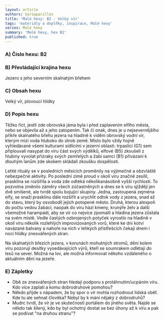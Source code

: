 ```yaml
---
layout: article
authors: Sarsaparillos
title: 'Malé hexy: B2 - Velký vír'
tags: 'materiály a doplňky, inspirace, Malé hexy'
series: Malé hexy
summary: 'Malé hexy, hex B2'
published: true
---
```

### A) Číslo hexu: B2 

### B) Převládající krajina hexu

Jezero s jeho severním skalnatým břehem 
  
### C) Obsah hexu

Velký vír, plovoucí hlídky  
  
### D) Popis hexu

Těžko říct, jestli zde obrovská jáma byla i před zaplavením elfího města, nebo se objevila až s jeho zatopením. Tak či onak, dnes je u nejsevernějšího příkře skalnatého břehu jezera na hladině k vidění obrovský vodní vír, kterým mizí voda hluboko do útrob země. Místo bylo vždy hojně vyhledávané všemi kulturami sídlícími v jezerní oblasti: trpaslíci (G1) sem připlouvali nasypat do víru část svých výdělků, elfové (B5) zkoušeli z hlubiny vyvolat přízraky svých zemřelých a žabí samci (B1) přivázaní k dlouhým lanům zde skokem skládali zkoušku dospělosti.

Letité rituály se v posledních měsících proměnily na výjimečné a obzvláště nebezpečné aktivity. Po poslední zimě proud v okolí víru značně zesílil, prasklina se rozšířila a voda zde odtéká několikanásobně vyšší rychlostí. To pozvolna změnilo záměry všech zúčastněných a dnes se k víru sjíždějí jen dvě smíšené, ale tvrdě spolu bojující skupiny. Jedna, zastoupená zejména elfy, se snaží prasklinu dále rozšířit a urychlit odtok vody z jezera, snad až do stavu, který by osvobodil jejich potopené město. Druhá, kterou alespoň do počtu vedou žabáci, naopak do víru hází kmeny, krunýře želv a další všemožné harampádí, aby se vír co nejvíce zpomalil a hladina jezera zůstala na svém místě. Vedle častých ozbrojených potyček vyrostlo na hladině v okolí víru několik rozlehlých improvizovaných vorů, které ke dni kotví navázané balvany a nahoře na nich v lehkých přístřešcích čekají dnem i nocí hlídky znesvářených stran.

Na skalnatých březích jezera, v korunách mohutných stromů, dění kolem víru pozorují desítky vysedávajících výrů, kteří se soumrakem odlétají do lesů na sever. Možná na lov, ale možná informovat někoho vzdáleného o aktuálním dění na jezeře.
  
### E) Zápletky

- Obě ze znesvářených stran hledají podporu s protáhnutím/ucpáním víru. Kdo více zaplatí a komu dobrodruhové pomohou?
- Někdo přijde s nápadem, že by spor o vír mohla rozhodnout lidská oběť. Kde tu ale sehnat člověka? Nebyl by k mání nějaký z dobrodruhů?
- Mudrc tvrdí, že vír je ve skutečnosti portálem do jiného světa. Najde se někdo tak šílený, kdo by byl ochotný dostat se bez úhony až k víru a pak se podívat "na druhou stranu"?
